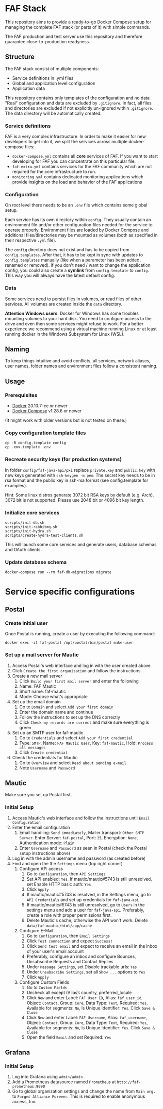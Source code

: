 # FAF Stack

This repository aims to provide a ready-to-go Docker Compose setup for managing the complete FAF stack (or parts of it) with simple commands.

The FAF production and test server use this repository and therefore guarantee close-to-production readyness.

## Structure

The FAF stack consist of multiple components:

* Service definitions in .yml files
* Global and application level configuration
* Application data

This repository contains only templates of the configuration and no data. "Real" configuration and data are excluded by `.gitignore`. In fact, all files and directories are excluded if not explicitly un-ignored within `.gitignore`. The data directory will be automatically created.

### Service definitions

FAF is a very complex infrastructure. In order to make it easier for new developers to get into it, we split the services across multiple docker-compose files:

* `docker-compose.yml` contains all **core** services of FAF. If you want to start developing for FAF you can concentrate on this particular file.
* `faf-extra.yml` contains services for the FAF community which are not required for the core infrastructure to run.
* `monitoring.yml` contains dedicated monitoring applications which provide insights on the load and behavior of the FAF applications

### Configuration

On root level there needs to be an `.env` file which contains some global setup.

Each service has its own directory within `config`. They usually contain an environment file and/or other configuration files needed for the service to operate properly. Environment files are loaded by Docker Compose and additional files/directories may be mounted as volumes (both as specified in their respective `.yml` file).

The `config` directory does not exist and has to be copied from `config.templates`. After that, it has to be kept in sync with updates to `config.templates` manually (like when a parameter has been added, renamed or removed).
If you don't need / want to change the application config, you could also create a **symlink** from `config.template` to `config`. This way you will always have the latest default config. 

### Data

Some services need to persist files in volumes, or read files of other services. All volumes are created inside 
the `data` directory.

**Attention Windows users**: Docker for Windows has some troubles mounting volumes to your hard disk. You need to configure access to the drive and even then some services might refuse to work. For a better experience we recommend using a virtual machine running Linux or at least running docker in the Windows Subsystem for Linux (WSL).

## Naming

To keep things intuitive and avoid conflicts, all services, network aliases, user names, folder names and environment files follow a
consistent naming.

## Usage

### Prerequisites

* [Docker](https://github.com/docker/docker/releases) 20.10.7-ce or newer
* [Docker Compose](https://github.com/docker/compose/releases) v1.28.6 or newer

(It might work with older versions but is not tested on these.)

### Copy configuration template files

    cp -R config.template config
    cp .env.template .env


### Recreate security keys (for production systems)

In folder `config/faf-java-api/pki` replace `private.key` and `public.key` with new keys generated with `ssh-keygen -m pem`. The secret key needs to be in rsa format and the public key in ssh-rsa format (see config.template for examples).

Hint: Some linux distros generate 3072 bit RSA keys by default (e.g. Arch). 3072 bit is not supported. Please use 2048 bit or 4096 bit key length.  


### Initialize core services

    scripts/init-db.sh
    scripts/init-rabbitmq.sh
    scripts/init-hydra.sh
    scripts/create-hydra-test-clients.sh

This will launch some core services and generate users, database schemas and OAuth clients.

### Update database schema

    docker-compose run --rm faf-db-migrations migrate

# Service specific configurations

## Postal

### Create initial user

Once Postal is running, create a user by executing the following command:
```
docker exec -it faf-postal /opt/postal/bin/postal make-user
```

### Set up a mail server for Mautic

1. Access Postal's web interface and log in with the user created above
1. Click `Create the first organization` and follow the instructions
1. Create a new mail server
    1. Click `Build your first mail server` and enter the following
    1. Name: FAF Mautic
    1. Short name: faf-mautic
    1. Mode: Choose what's appropriate
1. Set up the email domain
    1. Go to `Domain` and select `Add your first domain`
    1. Enter the domain name and continue
    1. Follow the instructions to set up the DNS correctly
    1. Click `Check my records are correct` and make sure everything is green
1. Set up an SMTP user for faf-mautic
    1. Go to `Credentials` and select `Add your first credential`
    1. Type: `SMTP`, Name: `FAF Mautic User`, Key: `faf-mautic`, Hold: `Process all messages`
    1. Click `Create credential`
1. Check the credentials for Mautic
    1. Go to `Overview` and select `Read about sending e-mail`
    1. Note `Username` and `Password`

## Mautic

Make sure you set up Postal first.

### Initial Setup

1. Access Mautic's web interface and follow the instructions until `Email Configuration` 
1. Enter the email configuration
    1. Email handling: `Send immediately`, Mailer transport: `Other SMTP Server`. Enter Server: `faf-postal`, Port: `25`, Encryption: `None`, Authentication mode: `Plain`
    1. Enter `Username` and `Password` as seen in Postal (check the Postal setup instructions above) 
1. Log in with the admin username and password (as created before)
1. Find and open the the `Settings` menu (top right corner)
    1. Configure API access
        1. Go to `Configuration`, then `API Settings`
        1. Set API enabled: `Yes`. If mautic/mautic#5743 is still unresolved, set Enable HTTP basic auth: `Yes`
        1. Click `Apply`
        1. If mautic/mautic#5743 is resolved, in the Settings menu, go to `API Credentials` and set up credentials for `faf-java-api`
        1. If mautic/mautic#5743 is still unresolved, go to `Users` in the settings menu and add a user for `faf-java-api`. Preferably, create a role with proper permissions first.
        1. Delete Mautic's cache, otherwise the API won't work. Delete `data/faf-mautic/html/app/cache`
    1. Configure E-Mail
        1. Go to `Configuration`, then `Email Settings`
        1. Click `Test connection` and expect `Success!`
        1. Click `Send test email` and expect to receive an email in the inbox of your user's email account
        1. Preferably, configure an inbox and configure Bounces, Unsubscribe Requests and Contact Replies
        1. Under `Message Settings`, set Disable trackable urls: `Yes`
        1. Under `Unsubscribe Settings`, set all `Show ...` options to `Yes`
        1. Click `Apply`
    1. Configure Custom Fields
        1. Go to `Custom Fields`
        1. Uncheck all except (Alias): country, preferred_locale
        1. Click `New` and enter Label: `FAF User ID`, Alias: `faf_user_id`, Object: `Contact`, Group: `Core`, Data Type: `Text`, Required: `Yes`, Available for segments: `No`, Is Unique Identifier: `Yes`. Click `Save & Close`
        1. Click `New` and enter Label: `FAF Username`, Alias: `faf_username`, Object: `Contact`, Group: `Core`, Data Type: `Text`, Required: `Yes`, Available for segments: `No`, Is Unique Identifier: `Yes`. Click `Save & Close`
        1. Open the field `Email` and set Required: `Yes`
        
## Grafana

### Initial Setup

1. Log into Grafana using `admin/admin`
1. Add a Prometheus datasource named `Prometheus` at `http://faf-prometheus:9090`
1. Go to global organization settings and change the name from `Main org.` to `Forged Alliance Forever`. This is 
required to enable anonymous access, too.
 
